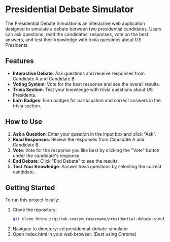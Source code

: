 # Presidential Debate Simulator

The Presidential Debate Simulator is an interactive web application designed to simulate a debate between two presidential candidates. Users can ask questions, read the candidates' responses, vote on the best answers, and test their knowledge with trivia questions about US Presidents.

## Features

- **Interactive Debate**: Ask questions and receive responses from Candidate A and Candidate B.
- **Voting System**: Vote for the best response and see the overall results.
- **Trivia Section**: Test your knowledge with trivia questions about US Presidents.
- **Earn Badges**: Earn badges for participation and correct answers in the trivia section.

## How to Use

1. **Ask a Question**: Enter your question in the input box and click "Ask".
2. **Read Responses**: Review the responses from Candidate A and Candidate B.
3. **Vote**: Vote for the response you like best by clicking the "Vote" button under the candidate's response.
4. **End Debate**: Click "End Debate" to see the results.
5. **Test Your Knowledge**: Answer trivia questions by selecting the correct candidate.

## Getting Started

To run this project locally:

1. Clone the repository:
   ```sh
   git clone https://github.com/yourusername/presidential-debate-simulator.git
2. Navigate to directory:
   cd presidential-debate-simulator
3. Open index.html in your web browser. (Best using Chrome)
